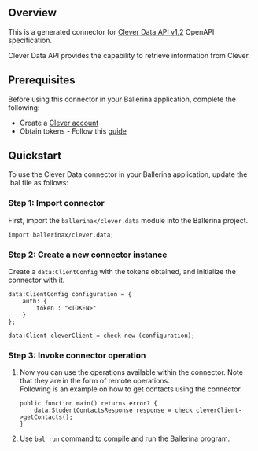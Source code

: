 ## Overview
This is a generated connector for [Clever Data API v1.2](https://dev.clever.com/v1.2/docs/secure-sync) OpenAPI specification. 

Clever Data API provides the capability to retrieve information from Clever.

## Prerequisites
Before using this connector in your Ballerina application, complete the following:
- Create a [Clever account](https://clever.com/signup)
- Obtain tokens - Follow this [guide](https://dev.clever.com/v1.2/docs/getting-started)
 
## Quickstart
To use the Clever Data connector in your Ballerina application, update the .bal file as follows:

### Step 1: Import connector
First, import the `ballerinax/clever.data` module into the Ballerina project.
```ballerina
import ballerinax/clever.data;
```

### Step 2: Create a new connector instance
Create a `data:ClientConfig` with the tokens obtained, and initialize the connector with it.

```ballerina
data:ClientConfig configuration = {
    auth: {
        token : "<TOKEN>"
    }
};

data:Client cleverClient = check new (configuration);
```

### Step 3: Invoke connector operation
1. Now you can use the operations available within the connector. Note that they are in the form of remote operations.   
Following is an example on how to get contacts using the connector.
    ```ballerina
    public function main() returns error? {
        data:StudentContactsResponse response = check cleverClient->getContacts();
    }
    ```
2. Use `bal run` command to compile and run the Ballerina program.